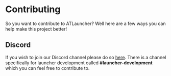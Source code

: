 # Contributing
So you want to contribute to ATLauncher? Well here are a few ways you can help make this project better!

## Discord
If you wish to join our Discord channel please do so [here](https://atl.pw/discord). There is a channel specifically for launcher development called **#launcher-development** which you can feel free to contribute to.